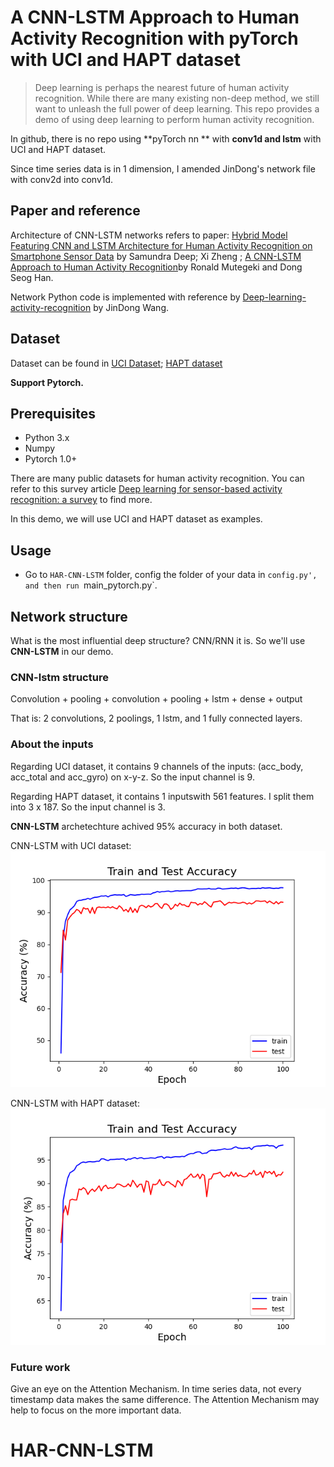 # A CNN-LSTM Approach to Human Activity Recognition with pyTorch with UCI and HAPT dataset

> Deep learning is perhaps the nearest future of human activity recognition. While there are many existing non-deep method, we still want to unleash the full power of deep learning. This repo provides a demo of using deep learning to perform human activity recognition.

In github, there is no repo using **pyTorch nn ** with **conv1d and lstm** with UCI and HAPT dataset. 

Since time series data is in 1 dimension, I amended JinDong's network file with conv2d into conv1d. 

## Paper and reference
Architecture of CNN-LSTM networks refers to paper: [Hybrid Model Featuring CNN and LSTM Architecture for Human Activity Recognition on Smartphone Sensor Data](https://ieeexplore.ieee.org/document/9029136) by Samundra Deep; Xi Zheng ; [A CNN-LSTM Approach to Human Activity Recognition](https://ieeexplore.ieee.org/document/9065078)by Ronald Mutegeki and Dong Seog Han.

Network Python code is implemented with reference by [Deep-learning-activity-recognition](https://github.com/jindongwang/Deep-learning-activity-recognition.git) by JinDong Wang.

## Dataset

Dataset can be found in [UCI Dataset](https://archive.ics.uci.edu/ml/machine-learning-databases/00240/); [HAPT dataset](https://archive.ics.uci.edu/ml/machine-learning-databases/00341/)


**Support Pytorch.**

## Prerequisites

- Python 3.x
- Numpy
- Pytorch 1.0+

There are many public datasets for human activity recognition. You can refer to this survey article [Deep learning for sensor-based activity recognition: a survey](https://arxiv.org/abs/1707.03502) to find more.

In this demo, we will use UCI and HAPT dataset as examples. 


## Usage

- Go to `HAR-CNN-LSTM` folder, config the folder of your data in `config.py', and then run `main_pytorch.py`.


## Network structure

What is the most influential deep structure? CNN/RNN it is. So we'll use **CNN-LSTM** in our demo. 

### CNN-lstm structure

Convolution + pooling + convolution + pooling + lstm + dense + output

That is: 2 convolutions, 2 poolings, 1 lstm, and 1 fully connected layers. 

### About the inputs

Regarding UCI dataset, it contains 9 channels of the inputs: (acc_body, acc_total and acc_gyro) on x-y-z. So the input channel is 9.

Regarding HAPT dataset, it contains 1 inputswith 561 features. I split them into 3 x 187. So the input channel is 3.

**CNN-LSTM** archetechture achived 95% accuracy in both dataset.

CNN-LSTM with UCI dataset:
![CNN-LSTM with UCI dataset](cnn-lstm-pyTorch/result/plot_cnn-lstm_HAPT.png)

CNN-LSTM with HAPT dataset:
![CNN-LSTM with HAPT dataset](cnn-lstm-pyTorch/result/plot_cnn-lstm_UCI.png)

### Future work

Give an eye on the Attention Mechanism. In time series data, not every timestamp data makes the same difference. The Attention Mechanism may help to focus on the more important data.  
# HAR-CNN-LSTM
